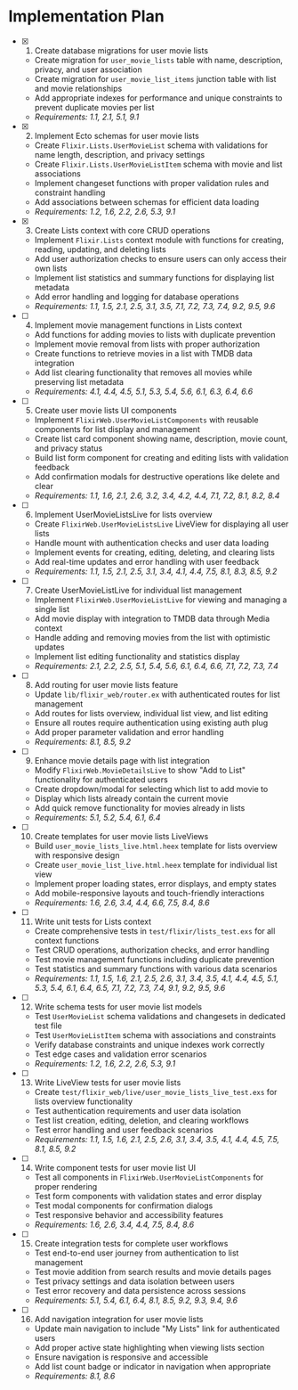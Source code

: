 # Implementation Plan

- [x] 1. Create database migrations for user movie lists
  - Create migration for `user_movie_lists` table with name, description, privacy, and user association
  - Create migration for `user_movie_list_items` junction table with list and movie relationships
  - Add appropriate indexes for performance and unique constraints to prevent duplicate movies per list
  - _Requirements: 1.1, 2.1, 5.1, 9.1_

- [x] 2. Implement Ecto schemas for user movie lists
  - Create `Flixir.Lists.UserMovieList` schema with validations for name length, description, and privacy settings
  - Create `Flixir.Lists.UserMovieListItem` schema with movie and list associations
  - Implement changeset functions with proper validation rules and constraint handling
  - Add associations between schemas for efficient data loading
  - _Requirements: 1.2, 1.6, 2.2, 2.6, 5.3, 9.1_

- [x] 3. Create Lists context with core CRUD operations
  - Implement `Flixir.Lists` context module with functions for creating, reading, updating, and deleting lists
  - Add user authorization checks to ensure users can only access their own lists
  - Implement list statistics and summary functions for displaying list metadata
  - Add error handling and logging for database operations
  - _Requirements: 1.1, 1.5, 2.1, 2.5, 3.1, 3.5, 7.1, 7.2, 7.3, 7.4, 9.2, 9.5, 9.6_

- [ ] 4. Implement movie management functions in Lists context
  - Add functions for adding movies to lists with duplicate prevention
  - Implement movie removal from lists with proper authorization
  - Create functions to retrieve movies in a list with TMDB data integration
  - Add list clearing functionality that removes all movies while preserving list metadata
  - _Requirements: 4.1, 4.4, 4.5, 5.1, 5.3, 5.4, 5.6, 6.1, 6.3, 6.4, 6.6_

- [ ] 5. Create user movie lists UI components
  - Implement `FlixirWeb.UserMovieListComponents` with reusable components for list display and management
  - Create list card component showing name, description, movie count, and privacy status
  - Build list form component for creating and editing lists with validation feedback
  - Add confirmation modals for destructive operations like delete and clear
  - _Requirements: 1.1, 1.6, 2.1, 2.6, 3.2, 3.4, 4.2, 4.4, 7.1, 7.2, 8.1, 8.2, 8.4_

- [ ] 6. Implement UserMovieListsLive for lists overview
  - Create `FlixirWeb.UserMovieListsLive` LiveView for displaying all user lists
  - Handle mount with authentication checks and user data loading
  - Implement events for creating, editing, deleting, and clearing lists
  - Add real-time updates and error handling with user feedback
  - _Requirements: 1.1, 1.5, 2.1, 2.5, 3.1, 3.4, 4.1, 4.4, 7.5, 8.1, 8.3, 8.5, 9.2_

- [ ] 7. Create UserMovieListLive for individual list management
  - Implement `FlixirWeb.UserMovieListLive` for viewing and managing a single list
  - Add movie display with integration to TMDB data through Media context
  - Handle adding and removing movies from the list with optimistic updates
  - Implement list editing functionality and statistics display
  - _Requirements: 2.1, 2.2, 2.5, 5.1, 5.4, 5.6, 6.1, 6.4, 6.6, 7.1, 7.2, 7.3, 7.4_

- [ ] 8. Add routing for user movie lists feature
  - Update `lib/flixir_web/router.ex` with authenticated routes for list management
  - Add routes for lists overview, individual list view, and list editing
  - Ensure all routes require authentication using existing auth plug
  - Add proper parameter validation and error handling
  - _Requirements: 8.1, 8.5, 9.2_

- [ ] 9. Enhance movie details page with list integration
  - Modify `FlixirWeb.MovieDetailsLive` to show "Add to List" functionality for authenticated users
  - Create dropdown/modal for selecting which list to add movie to
  - Display which lists already contain the current movie
  - Add quick remove functionality for movies already in lists
  - _Requirements: 5.1, 5.2, 5.4, 6.1, 6.4_

- [ ] 10. Create templates for user movie lists LiveViews
  - Build `user_movie_lists_live.html.heex` template for lists overview with responsive design
  - Create `user_movie_list_live.html.heex` template for individual list view
  - Implement proper loading states, error displays, and empty states
  - Add mobile-responsive layouts and touch-friendly interactions
  - _Requirements: 1.6, 2.6, 3.4, 4.4, 6.6, 7.5, 8.4, 8.6_

- [ ] 11. Write unit tests for Lists context
  - Create comprehensive tests in `test/flixir/lists_test.exs` for all context functions
  - Test CRUD operations, authorization checks, and error handling
  - Test movie management functions including duplicate prevention
  - Test statistics and summary functions with various data scenarios
  - _Requirements: 1.1, 1.5, 1.6, 2.1, 2.5, 2.6, 3.1, 3.4, 3.5, 4.1, 4.4, 4.5, 5.1, 5.3, 5.4, 6.1, 6.4, 6.5, 7.1, 7.2, 7.3, 7.4, 9.1, 9.2, 9.5, 9.6_

- [ ] 12. Write schema tests for user movie list models
  - Test `UserMovieList` schema validations and changesets in dedicated test file
  - Test `UserMovieListItem` schema with associations and constraints
  - Verify database constraints and unique indexes work correctly
  - Test edge cases and validation error scenarios
  - _Requirements: 1.2, 1.6, 2.2, 2.6, 5.3, 9.1_

- [ ] 13. Write LiveView tests for user movie lists
  - Create `test/flixir_web/live/user_movie_lists_live_test.exs` for lists overview functionality
  - Test authentication requirements and user data isolation
  - Test list creation, editing, deletion, and clearing workflows
  - Test error handling and user feedback scenarios
  - _Requirements: 1.1, 1.5, 1.6, 2.1, 2.5, 2.6, 3.1, 3.4, 3.5, 4.1, 4.4, 4.5, 7.5, 8.1, 8.5, 9.2_

- [ ] 14. Write component tests for user movie list UI
  - Test all components in `FlixirWeb.UserMovieListComponents` for proper rendering
  - Test form components with validation states and error display
  - Test modal components for confirmation dialogs
  - Test responsive behavior and accessibility features
  - _Requirements: 1.6, 2.6, 3.4, 4.4, 7.5, 8.4, 8.6_

- [ ] 15. Create integration tests for complete user workflows
  - Test end-to-end user journey from authentication to list management
  - Test movie addition from search results and movie details pages
  - Test privacy settings and data isolation between users
  - Test error recovery and data persistence across sessions
  - _Requirements: 5.1, 5.4, 6.1, 6.4, 8.1, 8.5, 9.2, 9.3, 9.4, 9.6_

- [ ] 16. Add navigation integration for user movie lists
  - Update main navigation to include "My Lists" link for authenticated users
  - Add proper active state highlighting when viewing lists section
  - Ensure navigation is responsive and accessible
  - Add list count badge or indicator in navigation when appropriate
  - _Requirements: 8.1, 8.6_
